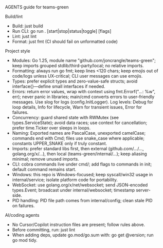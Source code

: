 AGENTS guide for teams-green

Build/lint
- Build: just build
- Run CLI: go run . [start|stop|status|toggle] [flags]
- Lint: just lint
- Format: just fmt (CI should fail on unformatted code)

Project style
- Modules: Go 1.25, module name "github.com/joncrangle/teams-green"; keep imports grouped stdlib/third-party/local; no relative imports.
- Formatting: always run go fmt; keep lines <120 chars; keep emojis out of code/logs unless UX-critical; CLI user messages can use emojis.
- Types: prefer explicit types and zero-value-safe structs; avoid interface{}—define small interfaces if needed.
- Errors: return error values, wrap with context using fmt.Errorf("...: %w", err); never panic in libraries; main/cmd converts errors to user-friendly messages. Use slog for logs (config.InitLogger). Log levels: Debug for loop details, Info for lifecycle, Warn for transient issues, Error for failures.
- Concurrency: guard shared state with RWMutex (see types.ServiceState); avoid data races; use context for cancellation; prefer time.Ticker over sleeps in loops.
- Naming: Exported names are PascalCase, unexported camelCase; commands end with Cmd; files use snake_case where applicable; constants UPPER_SNAKE only if truly constant.
- Imports: prefer standard libs first, then external (github.com/.../..., golang.org/x/...), then local (teams-green/internal/...); keep aliasing minimal; remove unused imports.
- CLI: cobra commands live under cmd/; add flags to commands in init; default command remains start.
- Windows: this repo is Windows-focused; keep syscall/win32 usage in internal/service; isolate platform code for portability.
- WebSocket: use golang.org/x/net/websocket; send JSON-encoded types.Event; broadcast under internal/websocket; timestamp server-side.
- PID handling: PID file path comes from internal/config; clean stale PID on failures.

AI/coding agents
- No Cursor/Copilot instruction files are present; follow rules above.
- Before committing, run: just lint
- When adding deps, update go.mod/go.sum with: go get <module>@version; run go mod tidy.

